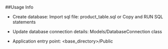 ##Usage Info

* Create database:
Import sql file: product_table.sql or Copy and RUN SQL statements

* Update database connection details: Models/DatabaseConnection class

* Application entry point: <base_directory>/Public